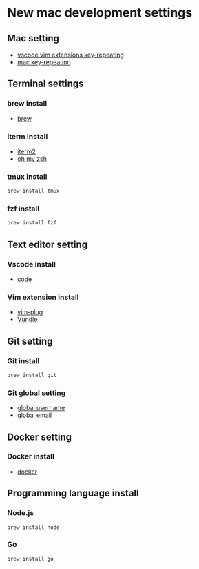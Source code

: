 # New mac development settings
## Mac setting
- [vscode vim extensions key-repeating](https://vimforvscode.com/enable-key-repeat-vim)
- [mac key-repeating](https://nullnull.dev/blog/how-to-enable-key-repeating-in-macos/#🏩👨_✨💖✨_👩)
## Terminal settings
### brew install
- [brew](https://brew.sh)

### iterm install
- [iterm2](https://iterm2.com)
- [oh my zsh](https://github.com/ohmyzsh/ohmyzsh)

### tmux install
```bash
brew install tmux
```
### fzf install
```bash
brew install fzf 
```

## Text editor setting
### Vscode install
- [code](https://code.visualstudio.com/download)

### Vim extension install 
- [vim-plug](https://github.com/junegunn/vim-plug)
- [Vundle](https://github.com/VundleVim/Vundle.vim)

## Git setting
### Git install
```bash
brew install git
```
### Git global setting
- [global username](https://docs.github.com/en/get-started/getting-started-with-git/setting-your-username-in-git)
- [global email](https://docs.github.com/en/account-and-profile/setting-up-and-managing-your-personal-account-on-github/managing-email-preferences/setting-your-commit-email-address)

## Docker setting
### Docker install
- [docker](https://www.docker.com)

## Programming language install
### Node.js
```
brew install node
```
### Go
```
brew install go
```

